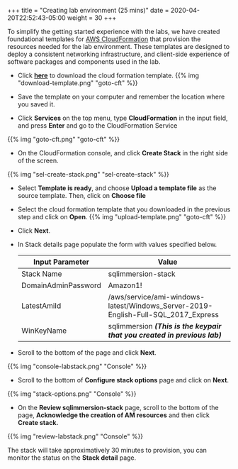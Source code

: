 +++
title = "Creating lab environment (25 mins)"
date = 2020-04-20T22:52:43-05:00
weight = 30
+++

To simplify the getting started experience with the labs, we have created foundational templates for [AWS CloudFormation](https://aws.amazon.com/cloudformation/) that provision the resources needed for the lab environment. These templates are designed to deploy a consistent networking infrastructure, and client-side experience of software packages and components used in the lab.

* Click [**here**](cft-rdsSQL.yaml) to download the cloud formation template.
{{% img "download-template.png" "goto-cft" %}}

* Save the template on your computer and remember the location where you saved it.

* Click **Services** on the top menu, type **CloudFormation** in the input field, and press **Enter** and go to the CloudFormation Service

{{% img "goto-cft.png" "goto-cft" %}}

* On the CloudFormation console, and click  **Create Stack** in the right side of the screen.

{{% img "sel-create-stack.png" "sel-create-stack" %}}

* Select **Template is ready**, and choose **Upload a template file** as the source template. Then, click on **Choose file**

* Select the cloud formation template that you downloaded in the previous step and click on **Open**.
{{% img "upload-template.png" "goto-cft" %}}

* Click **Next**.


* In Stack details page populate the form with values specified below.

    | Input Parameter      | Value                                                                     |
    | -------------------  | ------------------------------------------------------------------------- |
    | Stack Name           | sqlimmersion-stack                                                        |
    | DomainAdminPassword  | Amazon1!                                                                  |
    | LatestAmiId          | /aws/service/ami-windows-latest/Windows_Server-2019-English-Full-SQL_2017_Express                                                |    
    | WinKeyName           | sqlimmersion ***(This is the keypair that you created in previous lab)*** |


* Scroll to the bottom of the page and click **Next**.

{{% img "console-labstack.png" "Console" %}}  

* Scroll to the bottom of **Configure stack options** page and click on **Next**.

{{% img "stack-options.png" "Console" %}}  

* On the **Review sqlimmersion-stack** page, scroll to the bottom of the page, **Acknowledge the creation of AM resources** and then click **Create stack.**

{{% img "review-labstack.png" "Console" %}}

The stack will take approximatively 30 minutes to provision, you can monitor the status on the **Stack detail** page.

